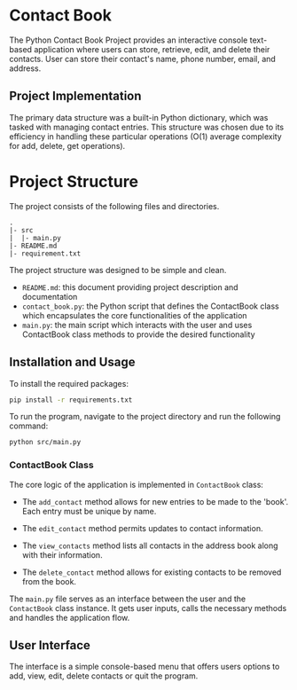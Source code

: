 
# Contact Book

The Python Contact Book Project provides an interactive console text-based application where users can store, retrieve, edit, and delete their contacts. User can store their contact's name, phone number, email, and address.

## Project Implementation
The primary data structure was a built-in Python dictionary, which was tasked with managing contact entries. This structure was chosen due to its efficiency in handling these particular operations (O(1) average complexity for add, delete, get operations).

# Project Structure
The project consists of the following files and directories.

```
.
|- src
|  |- main.py
|- README.md
|- requirement.txt
```

The project structure was designed to be simple and clean.

- `README.md`: this document providing project description and documentation
- `contact_book.py`: the Python script that defines the ContactBook class which encapsulates the core functionalities of the application
- `main.py`: the main script which interacts with the user and uses ContactBook class methods to provide the desired functionality

## Installation and Usage

To install the required packages:
```bash
pip install -r requirements.txt
```

To run the program, navigate to the project directory and run the following command:

```bash
python src/main.py
```


### ContactBook Class

The core logic of the application is implemented in `ContactBook` class:

- The `add_contact` method allows for new entries to be made to the 'book'. Each entry must be unique by name.
- The `edit_contact` method permits updates to contact information.

- The `view_contacts` method lists all contacts in the address book along with their information.
- The `delete_contact` method allows for existing contacts to be removed from the book.


The `main.py` file serves as an interface between the user and the `ContactBook` class instance. It gets user inputs, calls the necessary methods and handles the application flow.

## User Interface
The interface is a simple console-based menu that offers users options to add, view, edit, delete contacts or quit the program.

